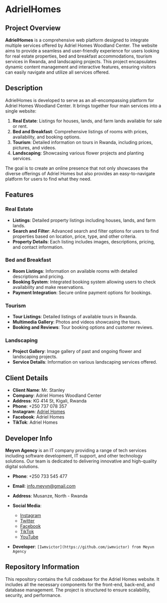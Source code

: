# AdrielHomes

## Project Overview

**AdrielHomes** is a comprehensive web platform designed to integrate multiple services offered by Adriel Homes Woodland Center. The website aims to provide a seamless and user-friendly experience for users looking for real estate properties, bed and breakfast accommodations, tourism services in Rwanda, and landscaping projects. This project encapsulates dynamic content management and interactive features, ensuring visitors can easily navigate and utilize all services offered.

## Description

AdrielHomes is developed to serve as an all-encompassing platform for Adriel Homes Woodland Center. It brings together four main services into a single website:
1. **Real Estate**: Listings for houses, lands, and farm lands available for sale or rent.
2. **Bed and Breakfast**: Comprehensive listings of rooms with prices, availability, and booking options.
3. **Tourism**: Detailed information on tours in Rwanda, including prices, pictures, and videos.
4. **Landscaping**: Showcasing various flower projects and planting services.

The goal is to create an online presence that not only showcases the diverse offerings of Adriel Homes but also provides an easy-to-navigate platform for users to find what they need.

## Features

### Real Estate
- **Listings**: Detailed property listings including houses, lands, and farm lands.
- **Search and Filter**: Advanced search and filter options for users to find properties based on location, price, type, and other criteria.
- **Property Details**: Each listing includes images, descriptions, pricing, and contact information.

### Bed and Breakfast
- **Room Listings**: Information on available rooms with detailed descriptions and pricing.
- **Booking System**: Integrated booking system allowing users to check availability and make reservations.
- **Payment Integration**: Secure online payment options for bookings.

### Tourism
- **Tour Listings**: Detailed listings of available tours in Rwanda.
- **Multimedia Gallery**: Photos and videos showcasing the tours.
- **Booking and Reviews**: Tour booking options and customer reviews.

### Landscaping
- **Project Gallery**: Image gallery of past and ongoing flower and landscaping projects.
- **Service Details**: Information on various landscaping services offered.

## Client Details

- **Client Name**: Mr. Stanley
- **Company**: Adriel Homes Woodland Center
- **Address**: KG 414 St, Kigali, Rwanda
- **Phone**: +250 737 078 357
- **Instagram**: [Adriel Homes](https://www.instagram.com/adrielhome/)
- **Facebook**: Adriel Homes
- **TikTok**: Adriel Homes

## Developer Info

**Meyvn Agency** is an IT company providing a range of tech services including software development, IT support, and other technology solutions. Our team is dedicated to delivering innovative and high-quality digital solutions.

- **Phone**: +250 733 545 477
- **Email**: info.meyvn@gmail.com
- **Address**: Musanze, North - Rwanda
- **Social Media**: 
  - [Instagram](https://www.instagram.com/meyvnagency)
  - [Twitter](https://www.twitter.com/meyvnagency)
  - [Facebook](https://www.facebook.com/profile.php?id=61557959387375)
  - [TikTok](https://www.tiktok.com/@meyvnagency)
  - [YouTube](https://www.youtube.com/@meyvnagency)

- **Developer**: ```[Iwmvictor](https://github.com/iwmvictor) from Meyvn Agency```

## Repository Information

This repository contains the full codebase for the Adriel Homes website. It includes all the necessary components for the front-end, back-end, and database management. The project is structured to ensure scalability, security, and performance.
